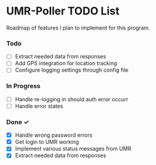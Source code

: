 # UMR-Poller TODO List

Roadmap of features I plan to implement for this program.

### Todo

- [ ] Extract needed data from responses
- [ ] Add GPS integration for location tracking
- [ ] Configure logging settings through config file

### In Progress

- [ ] Handle re-logging in should auth error occurr
- [ ] Handle error states

### Done ✓

- [X] Handle wrong password errors
- [x] Get login to UMR working
- [x] Implement various status messages from UMR
- [X] Extract needed data from responses
